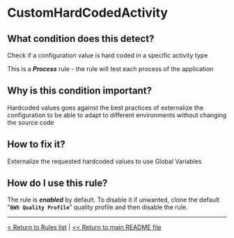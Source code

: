 # CustomHardCodedActivity

## What condition does this detect?

Check if a configuration value is hard coded in a specific activity type

This is a ***Process*** rule - the rule will test each process of the application

## Why is this condition important?

Hardcoded values goes against the best practices of externalize the configuration to be able to adapt to different environments without changing the source code

## How to fix it?

Externalize the requested hardcoded values to use Global Variables

## How do I use this rule?

The rule is **_enabled_** by default. To disable it if unwanted, clone the default "**`BW5 Quality Profile`**" quality profile and then disable the rule.

---
[< Return to Rules list](./RULES.md) |  [<< Return to main README file](../../../README.md)
